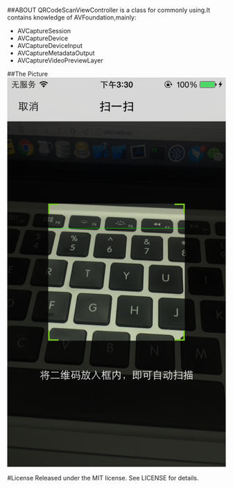 ##ABOUT
QRCodeScanViewController is a class for commonly using.It contains knowledge of AVFoundation,mainly:
- AVCaptureSession
- AVCaptureDevice
- AVCaptureDeviceInput
- AVCaptureMetadataOutput
- AVCaptureVideoPreviewLayer

##The Picture
![scaning](scaning.PNG)


#License
Released under the MIT license. See LICENSE for details.
